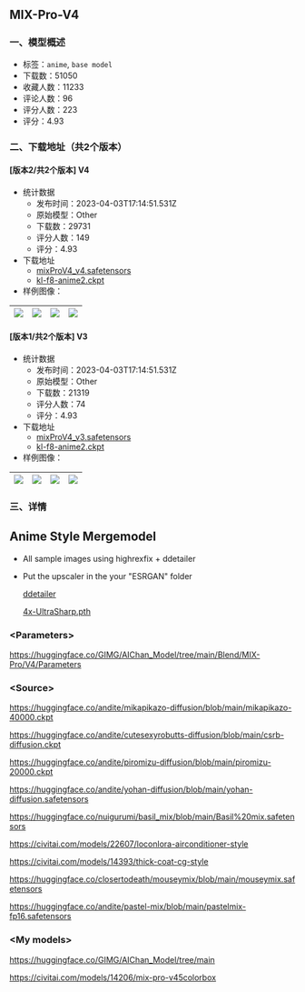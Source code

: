 ## MIX-Pro-V4
### 一、模型概述

- 标签：`anime`, `base model`
- 下载数：51050
- 收藏人数：11233
- 评论人数：96
- 评分人数：223
- 评分：4.93

### 二、下载地址（共2个版本）

#### [版本2/共2个版本] V4

- 统计数据
  - 发布时间：2023-04-03T17:14:51.531Z
  - 原始模型：Other
  - 下载数：29731
  - 评分人数：149
  - 评分：4.93
- 下载地址
  - [mixProV4_v4.safetensors](https://civitai.com/api/download/models/34559)
  - [kl-f8-anime2.ckpt](https://civitai.com/api/download/models/34559?type=VAE&format=Other)
- 样例图像：

| <img src="https://image.civitai.com/xG1nkqKTMzGDvpLrqFT7WA/d5e85ef4-d0d7-42b6-33d8-dd6166e65f00/width=450/394741.jpeg" /> | <img src="https://image.civitai.com/xG1nkqKTMzGDvpLrqFT7WA/7598e90c-06b8-452c-917a-d46c2390c200/width=450/394740.jpeg" /> | <img src="https://image.civitai.com/xG1nkqKTMzGDvpLrqFT7WA/e189cc14-ceca-4aa4-a21f-a645a4391c00/width=450/394739.jpeg" /> | <img src="https://image.civitai.com/xG1nkqKTMzGDvpLrqFT7WA/db9104c2-26e4-4170-6d1c-20533f19b600/width=450/394738.jpeg" /> |
| ---- | ---- | ---- | ---- |

#### [版本1/共2个版本] V3

- 统计数据
  - 发布时间：2023-04-03T17:14:51.531Z
  - 原始模型：Other
  - 下载数：21319
  - 评分人数：74
  - 评分：4.93
- 下载地址
  - [mixProV4_v3.safetensors](https://civitai.com/api/download/models/8511)
  - [kl-f8-anime2.ckpt](https://civitai.com/api/download/models/8511?type=VAE&format=Other)
- 样例图像：

| <img src="https://image.civitai.com/xG1nkqKTMzGDvpLrqFT7WA/0bd468a2-5cbf-43e1-829c-1ce1017d3b00/width=450/80811.jpeg" /> | <img src="https://image.civitai.com/xG1nkqKTMzGDvpLrqFT7WA/4d06e900-00f8-4e58-888c-254c08448500/width=450/80821.jpeg" /> | <img src="https://image.civitai.com/xG1nkqKTMzGDvpLrqFT7WA/c07af0ba-3274-4f92-7bcb-5c9a8493e900/width=450/80820.jpeg" /> | <img src="https://image.civitai.com/xG1nkqKTMzGDvpLrqFT7WA/59e53104-df15-4512-aef3-54394bdbdd00/width=450/80819.jpeg" /> |
| ---- | ---- | ---- | ---- |


### 三、详情
<h2>Anime Style Mergemodel</h2><p></p><ul><li><p>All sample images using highrexfix + ddetailer</p></li><li><p>Put the upscaler in the your "ESRGAN" folder</p><p></p><p></p><p><a target="_blank" rel="ugc" href="https://github.com/Bing-su/dddetailer">ddetailer</a></p><p><a target="_blank" rel="ugc" href="https://mega.nz/folder/qZRBmaIY#nIG8KyWFcGNTuMX_XNbJ_g/file/vRYVhaDA">4x-UltraSharp.pth</a></p></li></ul><p></p><p></p><h3><strong>&lt;Parameters&gt;</strong></h3><p><a target="_blank" rel="ugc" href="https://huggingface.co/GIMG/AIChan_Model/tree/main/Blend/MIX-Pro/V4/Parameters">https://huggingface.co/GIMG/AIChan_Model/tree/main/Blend/MIX-Pro/V4/Parameters</a></p><p></p><p></p><p></p><h3><strong>&lt;Source&gt;</strong></h3><p><a target="_blank" rel="ugc" href="https://huggingface.co/andite/mikapikazo-diffusion/blob/main/mikapikazo-40000.ckpt">https://huggingface.co/andite/mikapikazo-diffusion/blob/main/mikapikazo-40000.ckpt</a></p><p><a target="_blank" rel="ugc" href="https://huggingface.co/andite/cutesexyrobutts-diffusion/blob/main/csrb-diffusion.ckpt">https://huggingface.co/andite/cutesexyrobutts-diffusion/blob/main/csrb-diffusion.ckpt</a></p><p><a target="_blank" rel="ugc" href="https://huggingface.co/andite/piromizu-diffusion/blob/main/piromizu-20000.ckpt">https://huggingface.co/andite/piromizu-diffusion/blob/main/piromizu-20000.ckpt</a></p><p><a target="_blank" rel="ugc" href="https://huggingface.co/andite/yohan-diffusion/blob/main/yohan-diffusion.safetensors">https://huggingface.co/andite/yohan-diffusion/blob/main/yohan-diffusion.safetensors</a></p><p><a target="_blank" rel="ugc" href="https://huggingface.co/nuigurumi/basil_mix/blob/main/Basil%20mix.safetensors">https://huggingface.co/nuigurumi/basil_mix/blob/main/Basil%20mix.safetensors</a></p><p></p><p><a target="_blank" rel="ugc" href="https://civitai.com/models/22607/loconlora-airconditioner-style">https://civitai.com/models/22607/loconlora-airconditioner-style</a></p><p><a target="_blank" rel="ugc" href="https://civitai.com/models/14393/thick-coat-cg-style">https://civitai.com/models/14393/thick-coat-cg-style</a></p><p></p><p><a target="_blank" rel="ugc" href="https://huggingface.co/closertodeath/mouseymix/blob/main/mouseymix.safetensors">https://huggingface.co/closertodeath/mouseymix/blob/main/mouseymix.safetensors</a></p><p><a target="_blank" rel="ugc" href="https://huggingface.co/andite/pastel-mix/blob/main/pastelmix-fp16.safetensors">https://huggingface.co/andite/pastel-mix/blob/main/pastelmix-fp16.safetensors</a></p><p></p><p></p><h3>&lt;My models&gt;</h3><p><a target="_blank" rel="ugc" href="https://huggingface.co/GIMG/AIChan_Model/tree/main">https://huggingface.co/GIMG/AIChan_Model/tree/main</a></p><p><a target="_blank" rel="ugc" href="https://civitai.com/models/14206/mix-pro-v45colorbox">https://civitai.com/models/14206/mix-pro-v45colorbox</a></p>
